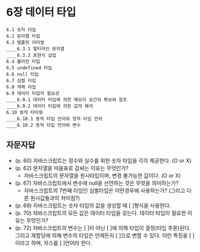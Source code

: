 # 6장 데이터 타입

```
6.1 숫자 타입
6.2 문자열 타입
6.3 템플릿 리터럴
____6.3.1 멀티라인 문자열
____6.3.2 표현식 삽입
6.4 불리언 타입
6.5 undefined 타입
6.6 null 타입
6.7 심벌 타입
6.8 객체 타입
6.9 데이터 타입의 필요성
____6.9.1 데이터 타입에 의한 메모리 공간의 확보와 참조
____6.9.2 데이터 타입에 의한 값의 해석
6.10 동적 타이핑
____6.10.1 동적 타입 언어와 정적 타입 언어
____6.10.2 동적 타입 언어와 변수
```

## 자문자답

- (p. 60) 자바스크립트는 정수와 실수를 위한 숫자 타입을 각각 제공한다. (O or X)
- (p. 62) 문자열을 따옴표로 감싸는 이유는 무엇인가?
  - 자바스크립트의 문자열을 원시타입이며, 변경 불가능한 값이다. (O or X)
- (p. 67) 자바스크립트에서 변수에 null을 선언하는 것은 무엇을 의미하는가?
  - 자바스크립트의 7번째 타입인 심벌타입은 어떤경우에 사용하는가? (그리고 다른 원시값들과의 차이점?)
- (p. 69) 자바스크립트는 숫자 타입의 값을 생성할 때 [ ]형식을 사용한다.
- (p. 70) 자바스크립트의 모든 값은 데이터 타입을 갖는다. 데이터 타입이 필요한 이유는 무엇인가?
- (p. 72) 자바스크립트의 변수는 [ ]이 아닌 [ ]에 의해 타입이 결정(타입 추론)된다. 그리고 재할당에 의해 변수의 타입은 언제든지 [ ]으로 변할 수 있다. 이런 특징을 [ ]이라고 하며, 자스를 [ ]언어라 한다.
